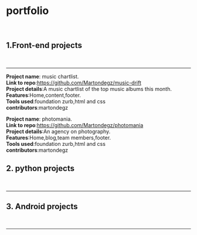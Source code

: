 **<h1>portfolio</h1>**<br />


**<h2>1.Front-end projects</h2>**<br />
<hr />


**Project name**: music chartlist.<br />
**Link to repo**:https://github.com/Martondegz/music-drift<br />
**Project details**:A music chartlist of the top music albums this month.<br />
**Features**:Home,content,footer.<br />
**Tools used**:foundation zurb,html and css<br />
**contributors**:martondegz



**Project name**: photomania.<br />
**Link to repo**:https://github.com/Martondegz/photomania<br />
**Project details**:An agency on photography.<br />
**Features**:Home,blog,team members,footer.<br />
**Tools used**:foundation zurb,html and css<br />
**contributors**:martondegz



**<h2>2.  python projects</h2>**<br />
<hr />

**<h2>3. Android projects</h2>**<br />
<hr />
